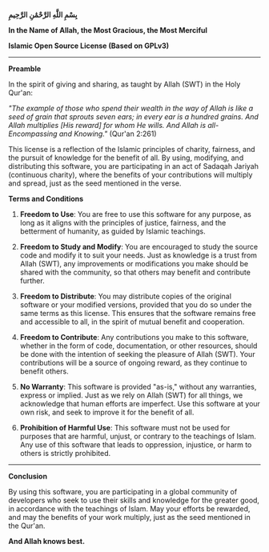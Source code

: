 
**بِسْمِ اللَّهِ الرَّحْمَٰنِ الرَّحِيمِ**

**In the Name of Allah, the Most Gracious, the Most Merciful**

**Islamic Open Source License (Based on GPLv3)**

---

**Preamble**

In the spirit of giving and sharing, as taught by Allah (SWT) in the Holy Qur'an:

*"The example of those who spend their wealth in the way of Allah is like a seed of grain that sprouts seven ears; in every ear is a hundred grains. And Allah multiplies [His reward] for whom He wills. And Allah is all-Encompassing and Knowing."* (Qur'an 2:261)

This license is a reflection of the Islamic principles of charity, fairness, and the pursuit of knowledge for the benefit of all. By using, modifying, and distributing this software, you are participating in an act of Sadaqah Jariyah (continuous charity), where the benefits of your contributions will multiply and spread, just as the seed mentioned in the verse.

**Terms and Conditions**

1. **Freedom to Use**: You are free to use this software for any purpose, as long as it aligns with the principles of justice, fairness, and the betterment of humanity, as guided by Islamic teachings.

2. **Freedom to Study and Modify**: You are encouraged to study the source code and modify it to suit your needs. Just as knowledge is a trust from Allah (SWT), any improvements or modifications you make should be shared with the community, so that others may benefit and contribute further.

3. **Freedom to Distribute**: You may distribute copies of the original software or your modified versions, provided that you do so under the same terms as this license. This ensures that the software remains free and accessible to all, in the spirit of mutual benefit and cooperation.

4. **Freedom to Contribute**: Any contributions you make to this software, whether in the form of code, documentation, or other resources, should be done with the intention of seeking the pleasure of Allah (SWT). Your contributions will be a source of ongoing reward, as they continue to benefit others.

5. **No Warranty**: This software is provided "as-is," without any warranties, express or implied. Just as we rely on Allah (SWT) for all things, we acknowledge that human efforts are imperfect. Use this software at your own risk, and seek to improve it for the benefit of all.

6. **Prohibition of Harmful Use**: This software must not be used for purposes that are harmful, unjust, or contrary to the teachings of Islam. Any use of this software that leads to oppression, injustice, or harm to others is strictly prohibited.

---

**Conclusion**

By using this software, you are participating in a global community of developers who seek to use their skills and knowledge for the greater good, in accordance with the teachings of Islam. May your efforts be rewarded, and may the benefits of your work multiply, just as the seed mentioned in the Qur'an.

**And Allah knows best.**



